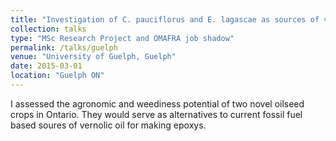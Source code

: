 ```yaml
---
title: "Investigation of C. pauciflorus and E. lagascae as sources of vernolic acid"
collection: talks
type: "MSc Research Project and OMAFRA job shadow"
permalink: /talks/guelph
venue: "University of Guelph, Guelph"
date: 2015-03-01
location: "Guelph ON"
---
```


I assessed the agronomic and weediness potential of two novel oilseed crops in Ontario. They would serve as alternatives to current fossil fuel based soures of vernolic oil for making epoxys.
